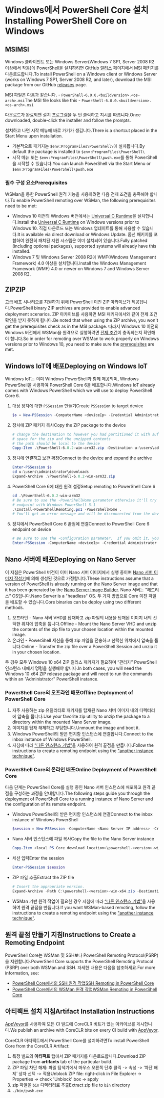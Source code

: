 # <a name="installing-powershell-core-on-windows"></a><span data-ttu-id="eda53-101">Windows에서 PowerShell Core 설치</span><span class="sxs-lookup"><span data-stu-id="eda53-101">Installing PowerShell Core on Windows</span></span>

## <a name="msi"></a><span data-ttu-id="eda53-102">MSI</span><span class="sxs-lookup"><span data-stu-id="eda53-102">MSI</span></span>

<span data-ttu-id="eda53-103">Windows 클라이언트 또는 Windows Server(Windows 7 SP1, Server 2008 R2 이상에서 작동)에 PowerShell을 설치하려면 GitHub [릴리스][] 페이지에서 MSI 패키지를 다운로드합니다.</span><span class="sxs-lookup"><span data-stu-id="eda53-103">To install PowerShell on a Windows client or Windows Server (works on Windows 7 SP1, Server 2008 R2, and later), download the MSI package from our GitHub [releases][] page.</span></span>

<span data-ttu-id="eda53-104">MSI 파일은 다음과 같습니다. - `PowerShell-6.0.0.<buildversion>.<os-arch>.msi`</span><span class="sxs-lookup"><span data-stu-id="eda53-104">The MSI file looks like this - `PowerShell-6.0.0.<buildversion>.<os-arch>.msi`</span></span>
<!-- TODO: should be updated to point to the Download Center as well -->

<span data-ttu-id="eda53-105">다운로드가 완료되면 설치 프로그램을 두 번 클릭하고 지시를 따릅니다.</span><span class="sxs-lookup"><span data-stu-id="eda53-105">Once downloaded, double-click the installer and follow the prompts.</span></span>

<span data-ttu-id="eda53-106">설치하고 나면 시작 메뉴에 바로 가기가 생깁니다.</span><span class="sxs-lookup"><span data-stu-id="eda53-106">There is a shortcut placed in the Start Menu upon installation.</span></span>

- <span data-ttu-id="eda53-107">기본적으로 패키지는 `$env:ProgramFiles\PowerShell\`에 설치됩니다.</span><span class="sxs-lookup"><span data-stu-id="eda53-107">By default the package is installed to `$env:ProgramFiles\PowerShell\`</span></span>
- <span data-ttu-id="eda53-108">시작 메뉴 또는 `$env:ProgramFiles\PowerShell\pwsh.exe`를 통해 PowerShell을 시작할 수 있습니다.</span><span class="sxs-lookup"><span data-stu-id="eda53-108">You can launch PowerShell via the Start Menu or `$env:ProgramFiles\PowerShell\pwsh.exe`</span></span>

### <a name="prerequisites"></a><span data-ttu-id="eda53-109">필수 구성 요소</span><span class="sxs-lookup"><span data-stu-id="eda53-109">Prerequisites</span></span>

<span data-ttu-id="eda53-110">WSMan을 통한 PowerShell 원격 기능을 사용하려면 다음 전제 조건을 충족해야 합니다.</span><span class="sxs-lookup"><span data-stu-id="eda53-110">To enable PowerShell remoting over WSMan, the following prerequisites need to be met:</span></span>

- <span data-ttu-id="eda53-111">Windows 10 이전의 Windows 버전에서는 [Universal C Runtime](https://www.microsoft.com/download/details.aspx?id=50410)을 설치합니다.</span><span class="sxs-lookup"><span data-stu-id="eda53-111">Install the [Universal C Runtime](https://www.microsoft.com/download/details.aspx?id=50410) on Windows versions prior to Windows 10.</span></span>
  <span data-ttu-id="eda53-112">직접 다운로드 또는 Windows 업데이트를 통해 사용할 수 있습니다.</span><span class="sxs-lookup"><span data-stu-id="eda53-112">It is available via direct download or Windows Update.</span></span>
  <span data-ttu-id="eda53-113">옵션 패키지를 포함하여 완전히 패치된 지원 시스템은 이미 설치되어 있습니다.</span><span class="sxs-lookup"><span data-stu-id="eda53-113">Fully patched (including optional packages), supported systems will already have this installed.</span></span>
- <span data-ttu-id="eda53-114">Windows 7 및 Windows Server 2008 R2에 WMF(Windows Management Framework) 4.0 이상을 설치합니다.</span><span class="sxs-lookup"><span data-stu-id="eda53-114">Install the Windows Management Framework (WMF) 4.0 or newer on Windows 7 and Windows Server 2008 R2.</span></span>

## <a name="zip"></a><span data-ttu-id="eda53-115">ZIP</span><span class="sxs-lookup"><span data-stu-id="eda53-115">ZIP</span></span>

<span data-ttu-id="eda53-116">고급 배포 시나리오를 지원하기 위해 PowerShell 이진 ZIP 아카이브가 제공됩니다.</span><span class="sxs-lookup"><span data-stu-id="eda53-116">PowerShell binary ZIP archives are provided to enable advanced deployment scenarios.</span></span>
<span data-ttu-id="eda53-117">ZIP 아카이브를 사용하면 MSI 패키지에서와 같이 전제 조건 확인을 받지 못하게 됩니다.</span><span class="sxs-lookup"><span data-stu-id="eda53-117">Be noted that when using the ZIP archive, you won't get the prerequisites check as in the MSI package.</span></span>
<span data-ttu-id="eda53-118">따라서 Windows 10 이전의 Windows 버전에서 WSMan을 원격으로 실행하려면 [전제 조건](#prerequisites)이 충족되는지 확인해야 합니다.</span><span class="sxs-lookup"><span data-stu-id="eda53-118">So in order for remoting over WSMan to work properly on Windows versions prior to Windows 10, you need to make sure the [prerequisites](#prerequisites) are met.</span></span>

## <a name="deploying-on-windows-iot"></a><span data-ttu-id="eda53-119">Windows IoT에 배포</span><span class="sxs-lookup"><span data-stu-id="eda53-119">Deploying on Windows IoT</span></span>

<span data-ttu-id="eda53-120">Windows IoT는 이미 Windows PowerShell과 함께 제공되며, Windows PowerShell을 사용하여 PowerShell Core 6을 배포합니다.</span><span class="sxs-lookup"><span data-stu-id="eda53-120">Windows IoT already comes with Windows PowerShell which we will use to deploy PowerShell Core 6.</span></span>

1. <span data-ttu-id="eda53-121">대상 장치에 대한 `PSSession` 만들기</span><span class="sxs-lookup"><span data-stu-id="eda53-121">Create `PSSession` to target device</span></span>

   ```powershell
   $s = New-PSSession -ComputerName <deviceIp> -Credential Administrator
   ```

2. <span data-ttu-id="eda53-122">장치에 ZIP 패키지 복사</span><span class="sxs-lookup"><span data-stu-id="eda53-122">Copy the ZIP package to the device</span></span>

   ```powershell
   # change the destination to however you had partitioned it with sufficient
   # space for the zip and the unzipped contents
   # the path should be local to the device
   Copy-Item .\PowerShell-6.0.2-win-arm32.zip -Destination u:\users\administrator\Downloads -ToSession $s
   ```

3. <span data-ttu-id="eda53-123">장치에 연결하고 보관 확장</span><span class="sxs-lookup"><span data-stu-id="eda53-123">Connect to the device and expand the archive</span></span>

   ```powershell
   Enter-PSSession $s
   cd u:\users\administrator\downloads
   Expand-Archive .\PowerShell-6.0.2-win-arm32.zip
   ```

4. <span data-ttu-id="eda53-124">PowerShell Core 6에 대한 원격 설정</span><span class="sxs-lookup"><span data-stu-id="eda53-124">Setup remoting to PowerShell Core 6</span></span>

   ```powershell
   cd .\PowerShell-6.0.2-win-arm32
   # Be sure to use the -PowerShellHome parameter otherwise it'll try to create a new
   # endpoint with Windows PowerShell 5.1
   .\Install-PowerShellRemoting.ps1 -PowerShellHome .
   # You'll get an error message and will be disconnected from the device because it has to restart WinRM
   ```

5. <span data-ttu-id="eda53-125">장치에서 PowerShell Core 6 끝점에 연결</span><span class="sxs-lookup"><span data-stu-id="eda53-125">Connect to PowerShell Core 6 endpoint on device</span></span>

   ```powershell
   # Be sure to use the -Configuration parameter.  If you omit it, you will connect to Windows PowerShell 5.1
   Enter-PSSession -ComputerName <deviceIp> -Credential Administrator -Configuration powershell.6.0.2
   ```

## <a name="deploying-on-nano-server"></a><span data-ttu-id="eda53-126">Nano 서버에 배포</span><span class="sxs-lookup"><span data-stu-id="eda53-126">Deploying on Nano Server</span></span>

<span data-ttu-id="eda53-127">이 지침은 PowerShell 버전이 이미 Nano 서버 이미지에서 실행 중이며 [Nano 서버 이미지 작성기](/windows-server/get-started/deploy-nano-server)에 의해 생성된 것으로 가정합니다.</span><span class="sxs-lookup"><span data-stu-id="eda53-127">These instructions assume that a version of PowerShell is already running on the Nano Server image and that it has been generated by the [Nano Server Image Builder](/windows-server/get-started/deploy-nano-server).</span></span>
<span data-ttu-id="eda53-128">Nano 서버는 “헤드리스” OS입니다.</span><span class="sxs-lookup"><span data-stu-id="eda53-128">Nano Server is a "headless" OS.</span></span> <span data-ttu-id="eda53-129">두 가지 방법으로 Core 이진 파일을 배포할 수 있습니다.</span><span class="sxs-lookup"><span data-stu-id="eda53-129">Core binaries can be deploy using two different methods.</span></span>

1. <span data-ttu-id="eda53-130">오프라인 - Nano 서버 VHD를 탑재하고 zip 파일의 내용을 탑재된 이미지 내의 선택한 위치에 압축을 풉니다.</span><span class="sxs-lookup"><span data-stu-id="eda53-130">Offline - Mount the Nano Server VHD and unzip the contents of the zip file to your chosen location within the mounted image.</span></span>
2. <span data-ttu-id="eda53-131">온라인 - PowerShell 세션을 통해 zip 파일을 전송하고 선택한 위치에서 압축을 풉니다.</span><span class="sxs-lookup"><span data-stu-id="eda53-131">Online - Transfer the zip file over a PowerShell Session and unzip it in your chosen location.</span></span>

<span data-ttu-id="eda53-132">두 경우 모두 Windows 10 x64 ZIP 릴리스 패키지가 필요하며 “관리자” PowerShell 인스턴스 내에서 명령을 실행해야 합니다.</span><span class="sxs-lookup"><span data-stu-id="eda53-132">In both cases, you will need the Windows 10 x64 ZIP release package and will need to run the commands within an "Administrator" PowerShell instance.</span></span>

### <a name="offline-deployment-of-powershell-core"></a><span data-ttu-id="eda53-133">PowerShell Core의 오프라인 배포</span><span class="sxs-lookup"><span data-stu-id="eda53-133">Offline Deployment of PowerShell Core</span></span>

1. <span data-ttu-id="eda53-134">자주 사용하는 zip 유틸리티로 패키지를 탑재된 Nano 서버 이미지 내의 디렉터리에 압축을 풉니다.</span><span class="sxs-lookup"><span data-stu-id="eda53-134">Use your favorite zip utility to unzip the package to a directory within the mounted Nano Server image.</span></span>
2. <span data-ttu-id="eda53-135">이미지를 탑재 해제하고 부팅합니다.</span><span class="sxs-lookup"><span data-stu-id="eda53-135">Unmount the image and boot it.</span></span>
3. <span data-ttu-id="eda53-136">Windows PowerShell의 받은 편지함 인스턴스에 연결합니다.</span><span class="sxs-lookup"><span data-stu-id="eda53-136">Connect to the inbox instance of Windows PowerShell.</span></span>
4. <span data-ttu-id="eda53-137">지침에 따라 [“다른 인스턴스 기법”](#executed-by-another-instance-of-powershell-on-behalf-of-the-instance-that-it-will-register)을 사용하여 원격 끝점을 만듭니다.</span><span class="sxs-lookup"><span data-stu-id="eda53-137">Follow the instructions to create a remoting endpoint using the ["another instance technique"](#executed-by-another-instance-of-powershell-on-behalf-of-the-instance-that-it-will-register).</span></span>

### <a name="online-deployment-of-powershell-core"></a><span data-ttu-id="eda53-138">PowerShell Core의 온라인 배포</span><span class="sxs-lookup"><span data-stu-id="eda53-138">Online Deployment of PowerShell Core</span></span>

<span data-ttu-id="eda53-139">다음 단계는 PowerShell Core를 실행 중인 Nano 서버 인스턴스에 배포하고 원격 끝점을 구성하는 과정을 안내합니다.</span><span class="sxs-lookup"><span data-stu-id="eda53-139">The following steps guide you through the deployment of PowerShell Core to a running instance of Nano Server and the configuration of its remote endpoint.</span></span>

- <span data-ttu-id="eda53-140">Windows PowerShell의 받은 편지함 인스턴스에 연결</span><span class="sxs-lookup"><span data-stu-id="eda53-140">Connect to the inbox instance of Windows PowerShell</span></span>

  ```powershell
  $session = New-PSSession -ComputerName <Nano Server IP address> -Credential <An Administrator account on the system>
  ```

- <span data-ttu-id="eda53-141">Nano 서버 인스턴스에 파일 복사</span><span class="sxs-lookup"><span data-stu-id="eda53-141">Copy the file to the Nano Server instance</span></span>

  ```powershell
  Copy-Item <local PS Core download location>\powershell-<version>-win-x64.zip c:\ -ToSession $session
  ```

- <span data-ttu-id="eda53-142">세션 입력</span><span class="sxs-lookup"><span data-stu-id="eda53-142">Enter the session</span></span>

  ```powershell
  Enter-PSSession $session
  ```

- <span data-ttu-id="eda53-143">ZIP 파일 추출</span><span class="sxs-lookup"><span data-stu-id="eda53-143">Extract the ZIP file</span></span>

  ```powershell
  # Insert the appropriate version.
  Expand-Archive -Path C:\powershell-<version>-win-x64.zip -DestinationPath "C:\PowerShellCore_<version>"
  ```

- <span data-ttu-id="eda53-144">WSMan 기반 원격 작업이 필요한 경우 지침에 따라 [“다른 인스턴스 기법”](../core-powershell/WSMan-Remoting-in-PowerShell-Core.md#executed-by-another-instance-of-powershell-on-behalf-of-the-instance-that-it-will-register)을 사용하여 원격 끝점을 만듭니다.</span><span class="sxs-lookup"><span data-stu-id="eda53-144">If you want WSMan-based remoting, follow the instructions to create a remoting endpoint using the ["another instance technique"](../core-powershell/WSMan-Remoting-in-PowerShell-Core.md#executed-by-another-instance-of-powershell-on-behalf-of-the-instance-that-it-will-register).</span></span>

## <a name="instructions-to-create-a-remoting-endpoint"></a><span data-ttu-id="eda53-145">원격 끝점 만들기 지침</span><span class="sxs-lookup"><span data-stu-id="eda53-145">Instructions to Create a Remoting Endpoint</span></span>

<span data-ttu-id="eda53-146">PowerShell Core는 WSMan 및 SSH보다 PowerShell Remoting Protocol(PSRP)을 지원합니다.</span><span class="sxs-lookup"><span data-stu-id="eda53-146">PowerShell Core supports the PowerShell Remoting Protocol (PSRP) over both WSMan and SSH.</span></span>
<span data-ttu-id="eda53-147">자세한 내용은 다음을 참조하세요.</span><span class="sxs-lookup"><span data-stu-id="eda53-147">For more information, see:</span></span>

- <span data-ttu-id="eda53-148">[PowerShell Core에서의 SSH 원격 작업][ssh-remoting]</span><span class="sxs-lookup"><span data-stu-id="eda53-148">[SSH Remoting in PowerShell Core][ssh-remoting]</span></span>
- <span data-ttu-id="eda53-149">[PowerShell Core에서의 WSMan 원격 작업][wsman-remoting]</span><span class="sxs-lookup"><span data-stu-id="eda53-149">[WSMan Remoting in PowerShell Core][wsman-remoting]</span></span>

## <a name="artifact-installation-instructions"></a><span data-ttu-id="eda53-150">아티팩트 설치 지침</span><span class="sxs-lookup"><span data-stu-id="eda53-150">Artifact Installation Instructions</span></span>

<span data-ttu-id="eda53-151">[AppVeyor][]를 사용하여 모든 CI 빌드에 CoreCLR 비트가 있는 아카이브를 게시합니다.</span><span class="sxs-lookup"><span data-stu-id="eda53-151">We publish an archive with CoreCLR bits on every CI build with [AppVeyor][].</span></span>

<span data-ttu-id="eda53-152">CoreCLR 아티팩트에서 PowerShell Core를 설치하려면</span><span class="sxs-lookup"><span data-stu-id="eda53-152">To install PowerShell Core from the CoreCLR Artifact:</span></span>

1. <span data-ttu-id="eda53-153">특정 빌드의 **아티팩트** 탭에서 ZIP 패키지를 다운로드합니다.</span><span class="sxs-lookup"><span data-stu-id="eda53-153">Download ZIP package from **artifacts** tab of the particular build.</span></span>
2. <span data-ttu-id="eda53-154">ZIP 파일 차단 해제: 파일 탐색기에서 마우스 오른쪽 단추 클릭 -> 속성 -> ‘차단 해제’ 상자 선택 -> 적용</span><span class="sxs-lookup"><span data-stu-id="eda53-154">Unblock ZIP file: right-click in File Explorer -> Properties -> check 'Unblock' box -> apply</span></span>
3. <span data-ttu-id="eda53-155">zip 파일을 `bin` 디렉터리로 추출</span><span class="sxs-lookup"><span data-stu-id="eda53-155">Extract zip file to `bin` directory</span></span>
4. `./bin/pwsh.exe`

<!-- [download-center]: TODO -->
[릴리스]: https://github.com/PowerShell/PowerShell/releases
[releases]: https://github.com/PowerShell/PowerShell/releases
[ssh-remoting]: ../core-powershell/SSH-Remoting-in-PowerShell-Core.md
[wsman-remoting]: ../core-powershell/WSMan-Remoting-in-PowerShell-Core.md
[AppVeyor]: https://ci.appveyor.com/project/PowerShell/powershell